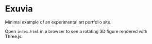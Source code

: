 # Exuvia

Minimal example of an experimental art portfolio site.

Open `index.html` in a browser to see a rotating 3D figure rendered with Three.js.
